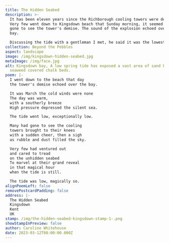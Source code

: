 ```yaml
---
title: The Hidden Seabed
description: >-
  It has been eleven years since the Richborough cooling towers were demolished.
  Very few went down to Kingsdown beach that Sunday morning, it seemed many had
  gone to see the tower's demise. The sound of the explosion echoed over the
  bay. 

  Discussing the tide with a gentleman I met, he said it was the lowest he had seen it for 20 years, explaining the high pressure had caused the spring tide to go out further than predicted. What is normally seen as a pebble beach with chalk beds at Kingsdown in Kent, opened up as a vast area of sand, it was magical.
collection: Beyond the Pebbles
aspect: landscape
image: /img/kingsdown-hidden-seabed.jpg
metaImage: /img/face.jpg
alt: Kingsdown bay, A low spring tide has exposed a vast area of sand behind the
  seaweed covered chalk beds.
poem: |-
  I went down to the beach that day
  the tower's demise echoed over the bay.

  It was March the cold winds were none
  The day was warm, 
  with a southerly breeze
  High pressure depressed the silent sea.

  The tide went low, exceptionally low.

  Many had gone to see the cooling 
  towers brought to their knees 
  with a sudden cheer, then a sigh
  as rubble and dust filled the sky.

  Very few had ventured out 
  and cared to tread 
  on the unhidden seabed
  To marvel at their grand reveal
  in that magical hour 
  when the tide is still.

  The tide was low, magically so.
alignPoemLeft: false
removePostcardPadding: false
address: |-
  The Hidden Seabed
  Kingsdown 
  Kent
  UK
stamp: /img/the-hidden-seabed-kingsdown-stamp-1-.png
showStampInPreview: false
author: Caroline Whitehouse
date: 2023-03-12T08:00:00.000Z
---
```


